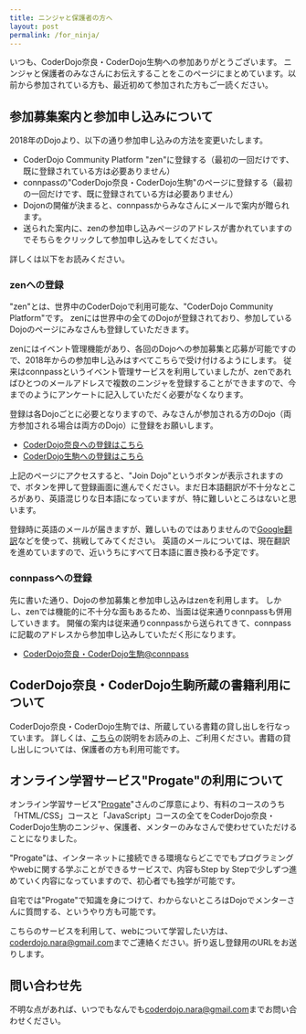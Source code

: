 ```yaml
---
title: ニンジャと保護者の方へ
layout: post
permalink: /for_ninja/
---
```

いつも、CoderDojo奈良・CoderDojo生駒への参加ありがとうございます。  ニンジャと保護者のみなさんにお伝えすることをこのページにまとめています。以前から参加されている方も、最近初めて参加された方もご一読ください。

## 参加募集案内と参加申し込みについて
2018年のDojoより、以下の通り参加申し込みの方法を変更いたします。

- CoderDojo Community Platform "zen"に登録する（最初の一回だけです、既に登録されている方は必要ありません）
- connpassの"CoderDojo奈良・CoderDojo生駒"のページに登録する（最初の一回だけです、既に登録されている方は必要ありません）
- Dojonの開催が決まると、connpassからみなさんにメールで案内が贈られます。
- 送られた案内に、zenの参加申し込みページのアドレスが書かれていますのでそちらをクリックして参加申し込みをしてください。

詳しくは以下をお読みください。

### zenへの登録
"zen"とは、世界中のCoderDojoで利用可能な、"CoderDojo Community Platform"です。
zenには世界中の全てのDojoが登録されており、参加しているDojoのページにみなさんも登録していただきます。

zenにはイベント管理機能があり、各回のDojoへの参加募集と応募が可能ですので、2018年からの参加申し込みはすべてこちらで受け付けるようにします。
従来はconnpassというイベント管理サービスを利用していましたが、zenであればひとつのメールアドレスで複数のニンジャを登録することができますので、今までのようにアンケートに記入していただく必要がなくなります。

登録は各Dojoごとに必要となりますので、みなさんが参加される方のDojo（両方参加される場合は両方のDojo）に登録をお願いします。

- [CoderDojo奈良への登録はこちら](https://zen.coderdojo.com/dojos/jp/nara-nara-prefecture/nara-nara)
- [CoderDojo生駒への登録はこちら](https://zen.coderdojo.com/dojos/jp/ikoma-nara-prefecture/ikoma-nara)

上記のページにアクセスすると、"Join Dojo"というボタンが表示されますので、ボタンを押して登録画面に進んでください。まだ日本語翻訳が不十分なところがあり、英語混じりな日本語になっていますが、特に難しいところはないと思います。

登録時に英語のメールが届きますが、難しいものではありませんので[Google翻訳](https://translate.google.com/?hl=ja)などを使って、挑戦してみてください。
英語のメールについては、現在翻訳を進めていますので、近いうちにすべて日本語に置き換わる予定です。

### connpassへの登録
先に書いた通り、Dojoの参加募集と参加申し込みはzenを利用します。
しかし、zenでは機能的に不十分な面もあるため、当面は従来通りconnpassも併用していきます。
開催の案内は従来通りconnpassから送られてきて、connpassに記載のアドレスから参加申し込みしていただく形になります。

- [CoderDojo奈良・CoderDojo生駒@connpass](https://coderdojo-nara-ikoma.connpass.com/)

## CoderDojo奈良・CoderDojo生駒所蔵の書籍利用について 
CoderDojo奈良・CoderDojo生駒では、所蔵している書籍の貸し出しを行なっています。
詳しくは、[こちら](/Library)の説明をお読みの上、ご利用ください。書籍の貸し出しについては、保護者の方も利用可能です。

## オンライン学習サービス"Progate"の利用について
オンライン学習サービス"[Progate](https://prog-8.com/)"さんのご厚意により、有料のコースのうち「HTML/CSS」コースと「JavaScript」コースの全てをCoderDojo奈良・CoderDojo生駒のニンジャ、保護者、メンターのみなさんで使わせていただけることになりました。

"Progate"は、インターネットに接続できる環境ならどこででもプログラミングやwebに関する学ぶことができるサービスで、内容もStep by Stepで少しずつ進めていく内容になっていますので、初心者でも独学が可能です。

自宅では"Progate"で知識を身につけて、わからないところはDojoでメンターさんに質問する、というやり方も可能です。

こちらのサービスを利用して、webについて学習したい方は、[coderdojo.nara@gmail.com](mailto:coderdojo.nara@gmail.com)までご連絡ください。折り返し登録用のURLをお送りします。

## 問い合わせ先
不明な点があれば、いつでもなんでも[coderdojo.nara@gmail.com](mailto:coderdojo.nara@gmail.com)までお問い合わせください。
